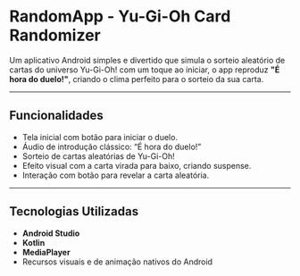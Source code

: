 # RandomApp - Yu-Gi-Oh Card Randomizer

Um aplicativo Android simples e divertido que simula o sorteio aleatório de cartas do universo Yu-Gi-Oh! com um toque ao iniciar, o app reproduz **"É hora do duelo!"**, criando o clima perfeito para o sorteio da sua carta.

---

## Funcionalidades

- Tela inicial com botão para iniciar o duelo.
- Áudio de introdução clássico: “É hora do duelo!”
- Sorteio de cartas aleatórias de Yu-Gi-Oh!
- Efeito visual com a carta virada para baixo, criando suspense.
- Interação com botão para revelar a carta aleatória.

---

## Tecnologias Utilizadas

- **Android Studio**
- **Kotlin**
- **MediaPlayer**
- Recursos visuais e de animação nativos do Android
